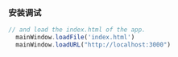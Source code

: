 ### 安装调试
```javascript
// and load the index.html of the app.
  mainWindow.loadFile('index.html')
  mainWindow.loadURL("http://localhost:3000")
```